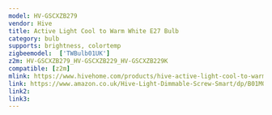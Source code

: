 ```yaml
---
model: HV-GSCXZB279
vendor: Hive
title: Active Light Cool to Warm White E27 Bulb
category: bulb
supports: brightness, colortemp
zigbeemodel:  ['TWBulb01UK']
z2m: HV-GSCXZB279_HV-GSCXZB229_HV-GSCXZB229K
compatible: [z2m]
mlink: https://www.hivehome.com/products/hive-active-light-cool-to-warm-white
link: https://www.amazon.co.uk/Hive-Light-Dimmable-Screw-Smart/dp/B01M052Q9C
link2: 
link3: 
---
```

